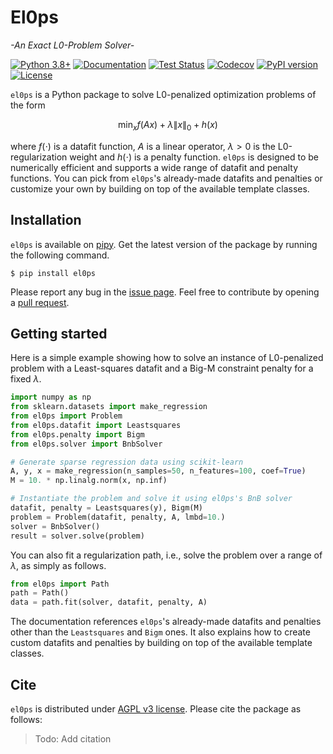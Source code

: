 El0ps
=====
*-An Exact L0-Problem Solver-*


[![Python 3.8+](https://img.shields.io/badge/python-3.8%2B-blue)](https://www.python.org/downloads/release/python-380/)
[![Documentation](https://img.shields.io/badge/documentation-latest-blue)](https://el0ps.github.io)
[![Test Status](https://github.com/TheoGuyard/el0ps/actions/workflows/test.yml/badge.svg)](https://github.com/TheoGuyard/el0ps/actions/workflows/test.yml)
[![Codecov](https://codecov.io/gh/TheoGuyard/El0ps/graph/badge.svg?token=H2IA4O67X6)](https://codecov.io/gh/TheoGuyard/El0ps)
[![PyPI version](https://badge.fury.io/py/el0ps.svg)](https://pypi.org/project/el0ps/)
[![License](https://img.shields.io/badge/License-AGPL--v3-red.svg)](https://github.com/benchopt/benchopt/blob/main/LICENSE)


`el0ps` is a Python package to solve L0-penalized optimization problems of the form

$$\textstyle\min_x f(Ax) + \lambda\|x\|_0 + h(x)$$

where $f(\cdot)$ is a datafit function, $A$ is a linear operator, $\lambda>0$ is the L0-regularization weight and $h(\cdot)$ is a penalty function.
`el0ps` is designed to be numerically efficient and supports a wide range of datafit and penalty functions.
You can pick from `el0ps`'s already-made datafits and penalties or customize your own by building on top of the available template classes.


## Installation

`el0ps` is available on [pipy](https://pypi.org). 
Get the latest version of the package by running the following command.

```shell
$ pip install el0ps
```

Please report any bug in the [issue page](https://github.com/TheoGuyard/El0ps/issues).
Feel free to contribute by opening a [pull request](https://github.com/TheoGuyard/El0ps/pulls).

## Getting started

Here is a simple example showing how to solve an instance of L0-penalized problem with a Least-squares datafit and a Big-M constraint penalty for a fixed $\lambda$.

```python
import numpy as np
from sklearn.datasets import make_regression
from el0ps import Problem
from el0ps.datafit import Leastsquares
from el0ps.penalty import Bigm
from el0ps.solver import BnbSolver

# Generate sparse regression data using scikit-learn
A, y, x = make_regression(n_samples=50, n_features=100, coef=True)
M = 10. * np.linalg.norm(x, np.inf)

# Instantiate the problem and solve it using el0ps's BnB solver
datafit, penalty = Leastsquares(y), Bigm(M)
problem = Problem(datafit, penalty, A, lmbd=10.)
solver = BnbSolver()
result = solver.solve(problem)
```

You can also fit a regularization path, i.e., solve the problem over a range of $\lambda$, as simply as follows.

```python
from el0ps import Path
path = Path()
data = path.fit(solver, datafit, penalty, A)
```

The documentation references `el0ps`'s already-made datafits and penalties other than the `Leastsquares` and `Bigm` ones.
It also explains how to create custom datafits and penalties by building on top of the available template classes.


## Cite

`el0ps` is distributed under
[AGPL v3 license](https://github.com/TheoGuyard/El0ps/blob/main/LICENSE).
Please cite the package as follows:

> Todo: Add citation
